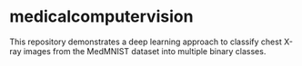 # medicalcomputervision
This repository demonstrates a deep learning approach to classify chest X-ray images from the MedMNIST dataset into multiple binary classes.
